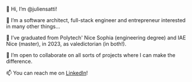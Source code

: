 👋 Hi, I’m @juliensatti!

👀 I’m a software architect, full-stack engineer and entrepreneur interested in many other things...

🌱 I’ve graduated from Polytech' Nice Sophia (engineering degree) and IAE Nice (master), in 2023, as valedictorian (in both!).

💞️ I’m open to collaborate on all sorts of projects where I can make the difference.

📫 You can reach me on [LinkedIn](https://linkedin.com/in/juliensatti)!
